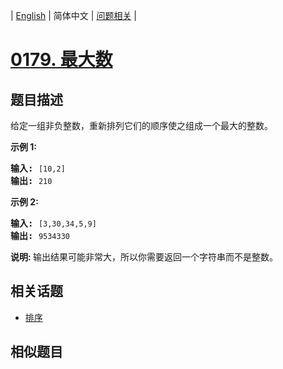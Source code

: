 
| [English](README_EN.md) | 简体中文 | [问题相关](QUESTION.md) |
# [0179. 最大数](https://leetcode-cn.com/problems/largest-number/)
## 题目描述
<p>给定一组非负整数，重新排列它们的顺序使之组成一个最大的整数。</p>

<p><strong>示例 1:</strong></p>

<pre><strong>输入:</strong> <code>[10,2]</code>
<strong>输出:</strong> <code>210</code></pre>

<p><strong>示例&nbsp;2:</strong></p>

<pre><strong>输入:</strong> <code>[3,30,34,5,9]</code>
<strong>输出:</strong> <code>9534330</code></pre>

<p><strong>说明: </strong>输出结果可能非常大，所以你需要返回一个字符串而不是整数。</p>

## 相关话题
- [排序](https://leetcode-cn.com/tag/sort)
## 相似题目

